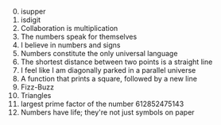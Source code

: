 0. isupper
1. isdigit
2. Collaboration is multiplication
3. The numbers speak for themselves
4. I believe in numbers and signs
5. Numbers constitute the only universal language
6. The shortest distance between two points is a straight line
7. I feel like I am diagonally parked in a parallel universe
8. A function that prints a square, followed by a new line
9. Fizz-Buzz
10. Triangles
100. largest prime factor of the number 612852475143
12. Numbers have life; they're not just symbols on paper
